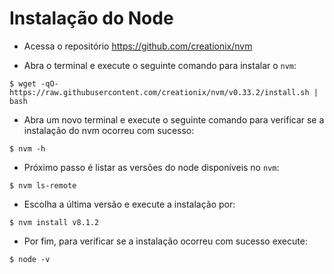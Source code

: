 # Instalação do Node

* Acessa o repositório https://github.com/creationix/nvm

* Abra o terminal e execute o seguinte comando para instalar o `nvm`:

```
$ wget -qO- https://raw.githubusercontent.com/creationix/nvm/v0.33.2/install.sh | bash
```

* Abra um novo terminal e execute o seguinte comando para verificar se a instalação do nvm ocorreu com sucesso:

```
$ nvm -h
```

* Próximo passo é listar as versões do node disponíveis no `nvm`:

```
$ nvm ls-remote
```

* Escolha a última versão e execute a instalação por:

```
$ nvm install v8.1.2
```

* Por fim, para verificar se a instalação ocorreu com sucesso execute:

```
$ node -v
```

